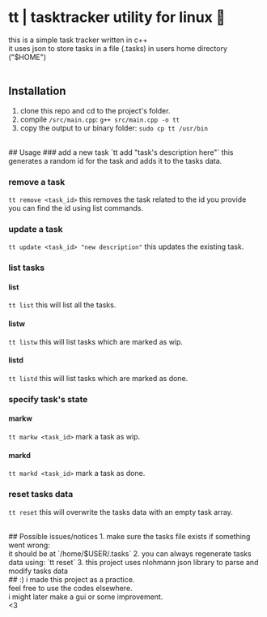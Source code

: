 # tt | tasktracker utility for linux 📝
this is a simple task tracker written in c++<br/> 
it uses json to store tasks in a file (.tasks) in users home directory ("$HOME")<br/>
<br/>
## Installation
1. clone this repo and cd to the project's folder.
2. compile `/src/main.cpp`:
`g++ src/main.cpp -o tt`
3. copy the output to ur binary folder:
`sudo cp tt /usr/bin`
<br/>
## Usage
### add a new task
`tt add "task's description here"`
this generates a random id for the task and adds it to the tasks data.

### remove a task
`tt remove <task_id>`
this removes the task related to the id you provide<br/>
you can find the id using list commands.

### update a task
`tt update <task_id> "new description"`
this updates the existing task.

### list tasks
#### list
`tt list`
this will list all the tasks.

#### listw
`tt listw`
this will list tasks which are marked as wip.

#### listd
`tt listd`
this will list tasks which are marked as done.

### specify task's state
#### markw
`tt markw <task_id>`
mark a task as wip.

#### markd
`tt markd <task_id>`
mark a task as done.

### reset tasks data
`tt reset`
this will overwrite the tasks data with an empty task array.

<br/>
## Possible issues/notices
1. make sure the tasks file exists if something went wrong: <br/>
it should be at `/home/$USER/.tasks`
2. you can always regenerate tasks data using:
`tt reset`
3. this project uses nlohmann json library to parse and modify tasks data

<br/>
## :)
i made this project as a practice.<br/>
feel free to use the codes elsewhere.<br/>
i might later make a gui or some improvement.<br/>
<3
